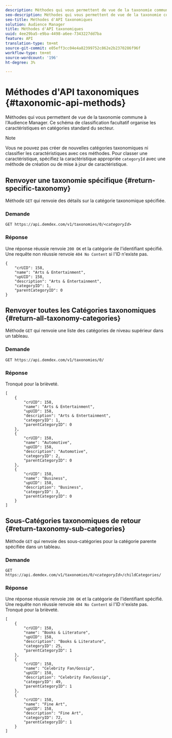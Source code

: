 ```yaml
---
description: Méthodes qui vous permettent de vue de la taxonomie commune à l'Audience Manager. Ce schéma de classification facultatif organise les caractéristiques en catégories standard du secteur.
seo-description: Méthodes qui vous permettent de vue de la taxonomie commune à l'Audience Manager. Ce schéma de classification facultatif organise les caractéristiques en catégories standard du secteur.
seo-title: Méthodes d'API taxonomiques
solution: Audience Manager
title: Méthodes d'API taxonomiques
uuid: 4ee29ba5-e9ba-4498-a6ee-7343227dd7ba
feature: API
translation-type: tm+mt
source-git-commit: e05eff3cc04e4a82399752c862e2b2370286f96f
workflow-type: tm+mt
source-wordcount: '196'
ht-degree: 3%

---
```



# Méthodes d&#39;API taxonomiques {#taxonomic-api-methods}

Méthodes qui vous permettent de vue de la taxonomie commune à l&#39;Audience Manager. Ce schéma de classification facultatif organise les caractéristiques en catégories standard du secteur.

<!-- c_rest_api_taxonomy.xml -->

>[!NOTE]
>
>Vous ne pouvez pas créer de nouvelles catégories taxonomiques ni classifier les caractéristiques avec ces méthodes. Pour classer une caractéristique, spécifiez la caractéristique appropriée `categoryId` avec une méthode de création ou de mise à jour de caractéristique.

## Renvoyer une taxonomie spécifique {#return-specific-taxonomy}

Méthode `GET` qui renvoie des détails sur la catégorie taxonomique spécifiée.

<!-- r_rest_api_taxonomy.xml -->

### Demande

`GET https://api.demdex.com/v1/taxonomies/0/`*`<categoryId>`*

### Réponse

Une réponse réussie renvoie `200 OK` et la catégorie de l&#39;identifiant spécifié. Une requête non réussie renvoie `404 No Content` si l&#39;ID n&#39;existe pas.

```
{
    "crUID": 158,
    "name": "Arts & Entertainment",
    "upUID": 158,
    "description": "Arts & Entertainment",
    "categoryID": 1,
    "parentCategoryID": 0
}
```

## Renvoyer toutes les Catégories taxonomiques {#return-all-taxonomy-categories}

Méthode `GET` qui renvoie une liste des catégories de niveau supérieur dans un tableau.

<!-- r_rest_api_taxonomies.xml -->

### Demande

`GET https://api.demdex.com/v1/taxonomies/0/`

### Réponse

Tronqué pour la brièveté.

```
[
    {
        "crUID": 158,
        "name": "Arts & Entertainment",
        "upUID": 158,
        "description": "Arts & Entertainment",
        "categoryID": 1,
        "parentCategoryID": 0
    },
    {
        "crUID": 158,
        "name": "Automotive",
        "upUID": 158,
        "description": "Automotive",
        "categoryID": 2,
        "parentCategoryID": 0
    },
    {
        "crUID": 158,
        "name": "Business",
        "upUID": 158,
        "description": "Business",
        "categoryID": 3,
        "parentCategoryID": 0
    }
]
```

## Sous-Catégories taxonomiques de retour {#return-taxonomy-sub-categories}

Méthode `GET` qui renvoie des sous-catégories pour la catégorie parente spécifiée dans un tableau.

<!-- r_rest_api_taxonomy_sub.xml -->

### Demande

`GET https://api.demdex.com/v1/taxonomies/0/`*`<categoryId>`*`/childCategories/`

### Réponse

Une réponse réussie renvoie `200 OK` et la catégorie de l&#39;identifiant spécifié. Une requête non réussie renvoie `404 No Content` si l&#39;ID n&#39;existe pas. Tronqué pour la brièveté.

```
[
    {
        "crUID": 158,
        "name": "Books & Literature",
        "upUID": 158,
        "description": "Books & Literature",
        "categoryID": 25,
        "parentCategoryID": 1
    },
    {
        "crUID": 158,
        "name": "Celebrity Fan/Gossip",
        "upUID": 158,
        "description": "Celebrity Fan/Gossip",
        "categoryID": 49,
        "parentCategoryID": 1
    },
    {
        "crUID": 158,
        "name": "Fine Art",
        "upUID": 158,
        "description": "Fine Art",
        "categoryID": 72,
        "parentCategoryID": 1
    }
]
```
